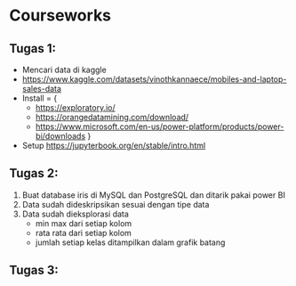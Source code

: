 # Courseworks

## Tugas 1:
- Mencari data di kaggle
- https://www.kaggle.com/datasets/vinothkannaece/mobiles-and-laptop-sales-data
- Install = {
    - https://exploratory.io/
    - https://orangedatamining.com/download/
    - https://www.microsoft.com/en-us/power-platform/products/power-bi/downloads
}
- Setup https://jupyterbook.org/en/stable/intro.html

## Tugas 2:
1. Buat database iris di MySQL dan PostgreSQL dan ditarik pakai power BI 
2. Data sudah dideskripsikan sesuai dengan tipe data
3. Data sudah dieksplorasi data 
    - min max dari setiap kolom 
    - rata rata dari setiap kolom
    - jumlah setiap kelas ditampilkan dalam grafik batang

## Tugas 3: